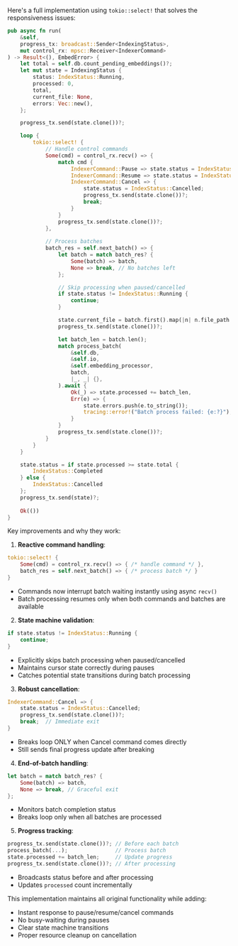 Here's a full implementation using `tokio::select!` that solves the responsiveness issues:

```rust
pub async fn run(
    &self,
    progress_tx: broadcast::Sender<IndexingStatus>,
    mut control_rx: mpsc::Receiver<IndexerCommand>
) -> Result<(), EmbedError> {
    let total = self.db.count_pending_embeddings()?;
    let mut state = IndexingStatus {
        status: IndexStatus::Running,
        processed: 0,
        total,
        current_file: None,
        errors: Vec::new(),
    };

    progress_tx.send(state.clone())?;

    loop {
        tokio::select! {
            // Handle control commands
            Some(cmd) = control_rx.recv() => {
                match cmd {
                    IndexerCommand::Pause => state.status = IndexStatus::Paused,
                    IndexerCommand::Resume => state.status = IndexStatus::Running,
                    IndexerCommand::Cancel => {
                        state.status = IndexStatus::Cancelled;
                        progress_tx.send(state.clone())?;
                        break;
                    }
                }
                progress_tx.send(state.clone())?;
            },
            
            // Process batches
            batch_res = self.next_batch() => {
                let batch = match batch_res? {
                    Some(batch) => batch,
                    None => break, // No batches left
                };

                // Skip processing when paused/cancelled
                if state.status != IndexStatus::Running {
                    continue;
                }

                state.current_file = batch.first().map(|n| n.file_path.clone());
                progress_tx.send(state.clone())?;

                let batch_len = batch.len();
                match process_batch(
                    &self.db,
                    &self.io,
                    &self.embedding_processor,
                    batch,
                    |_, _| {},
                ).await {
                    Ok(_) => state.processed += batch_len,
                    Err(e) => {
                        state.errors.push(e.to_string());
                        tracing::error!("Batch process failed: {e:?}");
                    }
                }
                progress_tx.send(state.clone())?;
            }
        }
    }

    state.status = if state.processed >= state.total {
        IndexStatus::Completed
    } else {
        IndexStatus::Cancelled
    };
    progress_tx.send(state)?;
    
    Ok(())
}
```

Key improvements and why they work:

1. **Reactive command handling**:
```rust
tokio::select! {
    Some(cmd) = control_rx.recv() => { /* handle command */ },
    batch_res = self.next_batch() => { /* process batch */ }
}
```
- Commands now interrupt batch waiting instantly using async `recv()`
- Batch processing resumes only when both commands and batches are available

2. **State machine validation**:
```rust
if state.status != IndexStatus::Running {
    continue;
}
```
- Explicitly skips batch processing when paused/cancelled
- Maintains cursor state correctly during pauses
- Catches potential state transitions during batch processing

3. **Robust cancellation**:
```rust
IndexerCommand::Cancel => {
    state.status = IndexStatus::Cancelled;
    progress_tx.send(state.clone())?;
    break;  // Immediate exit
}
```
- Breaks loop ONLY when Cancel command comes directly
- Still sends final progress update after breaking

4. **End-of-batch handling**:
```rust
let batch = match batch_res? {
    Some(batch) => batch,
    None => break, // Graceful exit
};
```
- Monitors batch completion status
- Breaks loop only when all batches are processed

5. **Progress tracking**:
```rust
progress_tx.send(state.clone())?; // Before each batch
process_batch(...);               // Process batch
state.processed += batch_len;     // Update progress
progress_tx.send(state.clone())?; // After processing
```
- Broadcasts status before and after processing
- Updates `processed` count incrementally

This implementation maintains all original functionality while adding:
- Instant response to pause/resume/cancel commands
- No busy-waiting during pauses
- Clear state machine transitions
- Proper resource cleanup on cancellation

